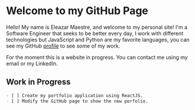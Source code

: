 # Welcome to my GitHub Page

Hello! My name is Eleazar Maestre, and welcome to my personal site! I'm a Software Engineer that seeks to be better every day, I work with different technologies but JavaScript and Python are my favorite languages, you can see my GitHub [profile](https://github.com/emaestre) to see some of my work.

For the moment this is a website in progress. You can contact me using my email or my LinkedIn.

## Work in Progress

```markdown
- [ ] Create my portfolio application using ReactJS.
- [ ] Modify the GitHub page to show the new porfolio.
```
